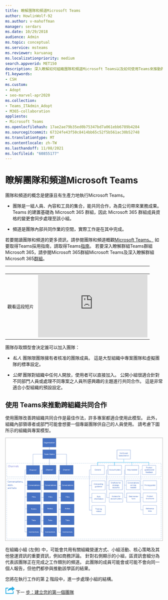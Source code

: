```yaml
---
title: 瞭解團隊和頻道Microsoft Teams
author: HowlinWolf-92
ms.author: v-mahoffman
manager: serdars
ms.date: 10/29/2018
audience: Admin
ms.topic: conceptual
ms.service: msteams
ms.reviewer: karuanag
ms.localizationpriority: medium
search.appverid: MET150
description: 深入瞭解如何組織團隊和頻道Microsoft Teams以及如何使用Teams來推動跨組織共同合作。
f1.keywords:
- CSH
ms.custom:
- Adopt
- seo-marvel-apr2020
ms.collection:
- Teams_ITAdmin_Adopt
- M365-collaboration
appliesto:
- Microsoft Teams
ms.openlocfilehash: 17ae2ae79b35ed0b75347bd7a061ebb6789b4284
ms.sourcegitcommit: 67324fe43f50c8414bb65c52f5b561ac30b52748
ms.translationtype: MT
ms.contentlocale: zh-TW
ms.lasthandoff: 11/08/2021
ms.locfileid: "60855177"
---
```

# <a name="understand-teams-and-channels-in-microsoft-teams"></a>瞭解團隊和頻道Microsoft Teams

團隊和頻道的概念是健康且有生產力地執行Microsoft Teams。 

- 團隊是一組人員、內容和工具的集合，能共同合作，為貴公司帶來業務成果。 Teams 的建置基礎為 Microsoft 365 群組，因此 Microsoft 365 群組成員資格的變更會同步處理至該小組。

- 頻道是團隊內部共同作業的空間，實際工作是在其中完成。 

若要閱讀團隊和頻道的更多資訊，請參閱團隊和頻道概觀[Microsoft Teams。](teams-channels-overview.md) 如要取得Teams採用指南，請取得Teams[指南](https://aka.ms/teamstoolkit)。 若要深入瞭解群組Teams群組Microsoft 365，請參閱Microsoft 365群組Microsoft Teams及深入瞭解群組Microsoft 365[群組](https://support.office.com/article/Learn-about-Office-365-groups-b565caa1-5c40-40ef-9915-60fdb2d97fa2)。 [](office-365-groups.md)


| &nbsp; |&nbsp;  |
|---------|---------|
| 觀看這段短片   | <iframe width="350" height="200" src="https://youtu.be/WkAVgNKn0hs" frameborder="0" allowfullscreen></iframe>   |



團隊存取類型會決定誰可以加入團隊：

- *私人* 團隊限團隊擁有者核准的團隊成員。 這是大型組織中專案團隊和虛擬團隊的標準設定。

- *公開* 團隊對組織中任何人開放，使用者可以直接加入。 公開小組很適合針對不同部門人員或處理不同專案之人員所感興趣的主題進行共同合作。 這是非常適合小型組織的預設設定。

## <a name="use-teams-to-drive-cross-organization-collaboration"></a>使用 Teams來推動跨組織共同合作

使用團隊改善跨組織共同合作是最佳作法，許多專案都適合使用此模型。 此外，組織內部領導者或部門可能會想要一個專屬團隊供自己的人員使用。 請考慮下圖所示的組織與專案模型。

![組織和專案模型。](media/teams-adoption-organization-project.png)

在組織小組 (左側) 中，可能會共用有關組織營運方式、小組活動、核心策略及其他營運資訊的重要資訊，例如商務評論。 針對右側顯示的小組，區資訊會細分為代表該團隊正在完成之工作類別的頻道。 此團隊的成員可能會或可能不會向同一個人報告，但他們都參與推動該學區的結果。
  
您將在執行工作的第 [2](teams-adoption-phase2-experiment.md) 階段中，進一步處理小組的結構。

![描繪下一個步驟的圖示。](media/teams-adoption-next-icon.png) 下一 [步：建立您的第一個團隊](teams-adoption-your-first-teams.md)
